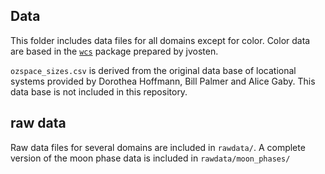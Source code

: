 ## Data 

This folder includes data files for all domains except for color. Color data are based in the [`wcs`]( https://rdrr.io/github/jvosten/wcs/ )  package prepared by jvosten.

`ozspace_sizes.csv` is derived from the original data base of locational systems provided by Dorothea Hoffmann, Bill Palmer and Alice Gaby. This data base is not included in this repository.

## raw data
Raw data files for several domains are included in `rawdata/`. A complete version of the moon phase data is included in `rawdata/moon_phases/`

